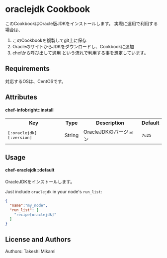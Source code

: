 oraclejdk Cookbook
=======================

このCookbookはOracle版JDKをインストールします。
実際に運用で利用する場合は、
1. このCookbookを複製してgit上に保存
2. OracleのサイトからJDKをダウンロードし、Cookbookに追加
3. chefから呼び出して適用
という流れで利用する事を想定しています。

Requirements
------------

対応するOSは、CentOSです。

Attributes
----------
#### chef-infobright::install
<table>
  <tr>
    <th>Key</th>
    <th>Type</th>
    <th>Description</th>
    <th>Default</th>
  </tr>
  <tr>
    <td><tt>[:oraclejdk][:version]</tt></td>
    <td>String</td>
    <td>OracleJDKのバージョン</td>
    <td><tt>7u25</tt></td>
  </tr>
</table>

Usage
-----
#### chef-oraclejdk::default
OracleJDKをインストールします。

Just include `oraclejdk` in your node's `run_list`:

```json
{
  "name":"my_node",
  "run_list": [
    "recipe[oraclejdk]"
  ]
}
```

License and Authors
-------------------
Authors: Takeshi Mikami
